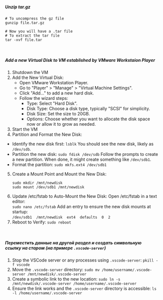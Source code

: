 ##### Unzip tar.gz
```
# To uncompress the gz file
gunzip file.tar.gz

# Now you will have a .tar file
# To extract the tar file
tar -xvf file.tar
```
<br>

##### Add a new Virtual Disk to VM established by VMware Workstaion Player
1. Shutdown the VM
2. Add the New Virtual Disk:  
    - Open VMware Workstation Player.
    - Go to "Player" > "Manage" > "Virtual Machine Settings".
    - Click "Add..." to add a new hard disk.
    - Follow the wizard steps:  
        * Type: Select "Hard Disk".
        * Disk Type: Choose a disk type, typically "SCSI" for simplicity.
        * Disk Size: Set the size to 20GB.
        * Options: Choose whether you want to allocate the disk space now or allow it to grow as needed.
3. Start the VM
4. Partition and Format the New Disk:
* Identify the new disk first:
     ```lsblk```
 You should see the new disk, likely as `/dev/sdb`.
* Partition the new disk:
     ```sudo fdisk /dev/sdb```
 Follow the prompts to create a new partition. When done, it might create something like `/dev/sdb1`.
* Format the partition:
     ```sudo mkfs.ext4 /dev/sdb1```
5. Create a Mount Point and Mount the New Disk:
   ```
   sudo mkdir /mnt/newdisk
   sudo mount /dev/sdb1 /mnt/newdisk
   ```
6. Update /etc/fstab to Auto-Mount the New Disk:
Open /etc/fstab in a text editor:  
   ```sudo nano /etc/fstab```
Add an entry to ensure the new disk mounts at startup:  
   ```/dev/sdb1  /mnt/newdisk  ext4  defaults  0  2```
7. Reboot to Verify:
   ```sudo reboot```
<br>

##### Переместить данные на другой раздел и создать символьную ссылку на старом (на примере `.vscode-server`)
1. Stop the VSCode server or any processes using `.vscode-server`:
     ```pkill -f vscode```
2. Move the `.vscode-server` directory:
     ```sudo mv /home/username/.vscode-server /mnt/newdisk/.vscode-server```
3. Create a symbolic link to the new location:
     ```sudo ln -s /mnt/newdisk/.vscode-server /home/username/.vscode-server```
4. Ensure the link works and the `.vscode-server` directory is accessible:
   ```ls -l /home/username/.vscode-server```
